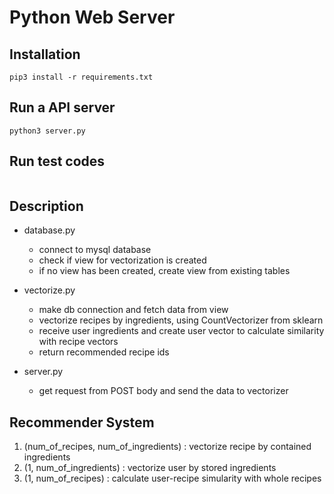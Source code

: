 # Python Web Server

## Installation
```
pip3 install -r requirements.txt
```

## Run a API server
```
python3 server.py
```

## Run test codes
```

```

## Description
* database.py

    - connect to mysql database
    - check if view for vectorization is created
    - if no view has been created, create view from existing tables

* vectorize.py

    - make db connection and fetch data from view
    - vectorize recipes by ingredients, using CountVectorizer from sklearn
    - receive user ingredients and create user vector to calculate similarity with recipe vectors
    - return recommended recipe ids

* server.py

    - get request from POST body and send the data to vectorizer


## Recommender System

1. (num_of_recipes, num_of_ingredients) : vectorize recipe by contained ingredients
2. (1, num_of_ingredients) : vectorize user by stored ingredients
3. (1, num_of_recipes) : calculate user-recipe simularity with whole recipes
